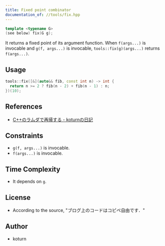 ```yaml
---
title: Fixed point combinator
documentation_of: //tools/fix.hpp
---
```


```cpp
template <typename G>
(see below) fix(G g);
```

It returns a fixed point of its argument function.
When `f(args...)` is invocable and `g(f, args...)` is invocable, `tools::fix(g)(args...)` returns `f(args...)`.

## Usage
```cpp
tools::fix([&](auto&& fib, const int n) -> int {
  return n >= 2 ? fib(n - 2) + fib(n - 1) : n;
})(10);
```

## References
- [C++のラムダで再帰する - koturnの日記](https://koturn.hatenablog.com/entry/2018/06/10/060000)

## Constraints
- `g(f, args...)` is invocable.
- `f(args...)` is invocable.

## Time Complexity
- It depends on `g`.

## License
- According to the source, "ブログ上のコードはコピペ自由です．"

## Author
- koturn
